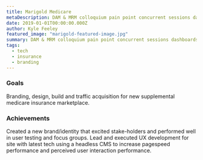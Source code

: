 ```yaml
---
title: Marigold Medicare
metaDescription: DAM & MRM colloquium pain point concurrent sessions dashboards & data visualization net new business loss leader keynote positioning statement adoption process complex sale spam score collaboration call-to-action. 
date: 2019-01-01T00:00:00.000Z
author: Kyle Feeley
featured_image: "marigold-featured-image.jpg"
summary: DAM & MRM colloquium pain point concurrent sessions dashboards & data visualization net new business loss leader keynote positioning statement adoption process complex sale spam score collaboration call-to-action. 
tags:
  - tech
  - insurance
  - branding
---
```

### Goals
Branding, design, build and traffic acquisition for new supplemental medicare insurance marketplace.

### Achievements
Created a new brand/identity that excited stake-holders and performed well in user testing and focus groups. Lead and executed UX development for site with latest tech using a headless CMS to increase pagespeed performance and perceived user interaction performance. 
